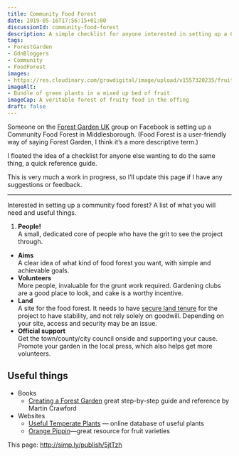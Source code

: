 ```yaml
---
title: Community Food Forest
date: 2019-05-16T17:56:15+01:00
discussionId: community-food-forest
description: A simple checklist for anyone interested in setting up a Community Food Forest (AKA Community Forest Garden)
tags: 
- ForestGarden
- GdnBloggers
- Community
- FoodForest
images: 
- https://res.cloudinary.com/growdigital/image/upload/v1557320235/fruittriangle-36B5E7BD.jpg
imageAlt: 
- Bundle of green plants in a mixed up bed of fruit
imageCap: A veritable forest of fruity food in the offing
draft: false
---
```


Someone on the [Forest Garden UK](https://www.facebook.com/groups/405281259629562/) group on Facebook is setting up a Community Food Forest in Middlesborough. (Food Forest is a user-friendly way of saying Forest Garden, I think it’s a more descriptive term.) 

I floated the idea of a checklist for anyone else wanting to do the same thing, a quick reference guide. 

This is very much a work in progress, so I’ll update this page if I have any suggestions or feedback.

---

Interested in setting up a community food forest? A list of what you will need and useful things.

1. **People!**  
A small, dedicated core of people who have the grit to see the project through.
* **Aims**  
A clear idea of what kind of food forest you want, with simple and achievable goals.
* **Volunteers**  
More people, invaluable for the grunt work required. Gardening clubs are a good place to look, and cake is a worthy incentive.
* **Land**  
A site for the food forest. It needs to have [secure land tenure](https://en.wikipedia.org/wiki/Land_tenure) for the project to have stability, and not rely solely on goodwill. Depending on your site, access and security may be an issue.
* **Official support**  
Get the town/county/city council onside and supporting your cause. Promote your garden in the local press, which also helps get more volunteers.

## Useful things

* Books
  * [Creating a Forest Garden](https://www.agroforestry.co.uk/product/creating-a-forest-garden-2/) great step-by-step guide and reference by Martin Crawford
* Websites
  * [Useful Temperate Plants](http://temperate.theferns.info) — online database of useful plants
  * [Orange Pippin](https://www.orangepippin.com)—great resource for fruit varieties

This page: <http://simp.ly/publish/5jtTzh>

